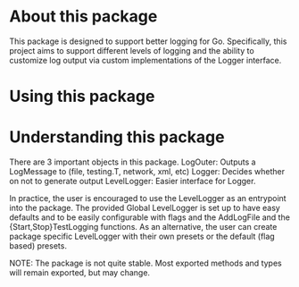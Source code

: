 About this package
==================

This package is designed to support better logging for Go. Specifically, this
project aims to support different levels of logging and the ability to
customize log output via custom implementations of the Logger interface.

Using this package
==================

Understanding this package
==========================

There are 3 important objects in this package.
	LogOuter: Outputs a LogMessage to (file, testing.T, network, xml, etc)
	Logger: Decides whether on not to generate output
	LevelLogger: Easier interface for Logger.

In practice, the user is encouraged to use the LevelLogger as an entrypoint into
the package. The provided Global LevelLogger is set up to have easy defaults
and to be easily configurable with flags and the AddLogFile and the
{Start,Stop}TestLogging functions. As an alternative, the user can create
package specific LevelLogger with their own presets or the default (flag based)
presets.

NOTE: The package is not quite stable. Most exported methods and types will
remain exported, but may change.
